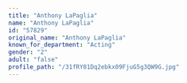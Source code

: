 ```yaml
---
title: "Anthony LaPaglia"
name: "Anthony LaPaglia"
id: "57829"
original_name: "Anthony LaPaglia"
known_for_department: "Acting"
gender: "2"
adult: "false"
profile_path: "/31fRY01Dq2ebkx09FjuG5g3QW9G.jpg"
---
```

